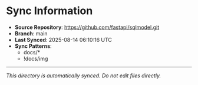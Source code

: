 # Sync Information

- **Source Repository**: https://github.com/fastapi/sqlmodel.git
- **Branch**: main
- **Last Synced**: 2025-08-14 06:10:16 UTC
- **Sync Patterns**:
  - docs/*
  - !docs/img

---
*This directory is automatically synced. Do not edit files directly.*

